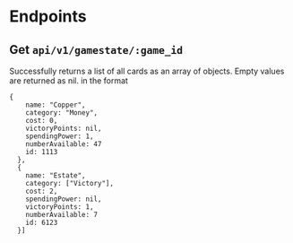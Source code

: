 # Endpoints
## Get `api/v1/gamestate/:game_id`

Successfully returns a list of all cards as an array of objects. Empty values are returned as nil. in the format
```
{
    name: "Copper",
    category: "Money",
    cost: 0,
    victoryPoints: nil,
    spendingPower: 1,
    numberAvailable: 47
    id: 1113
  },
  {
    name: "Estate",
    category: ["Victory"],
    cost: 2,
    spendingPower: nil,
    victoryPoints: 1,
    numberAvailable: 7
    id: 6123
  }]

```

